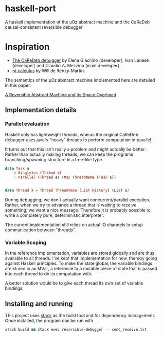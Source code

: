 # haskell-port

A haskell implementation of the µOz abstract machine and the CaReDeb causal-consistent reversible debugger

# Inspiration

* [The CaReDeb debugger](http://www.cs.unibo.it/caredeb/index.html) by Elena Giachino (developer), Ivan Lanese (developer) and Claudio A. Mezzina (main developer).
* [pi-calculus](https://github.com/renzyq19/pi-calculus) by Will de Renzy-Martin.

The semantics of the µOz abstract machine implemented here are detailed in this paper: 

[A Reversible Abstract Machine and Its Space Overhead](http://www.cs.unibo.it/caredeb/vm-oz.pdf)

## Implementation details 

### Parallel evaluation 

Haskell only has lightweight threads, wheras the original CaReDeb debugger uses java's "heavy" threads to perform computation in parallel. 

It turns out that this isn't really a problem and might actually be better: 
Rather than actually making threads, we can keep the programs branching/spawning structure in a tree-like type. 

```haskell
data Task a 
    = Singleton (Thread a)
    | Parallel (Thread a) (Map ThreadName (Task a))


data Thread a = Thread ThreadName (List History) (List a) 
```

During debugging, we don't actually want concurrent/parallel execution. Rather, when we try to advance a thread that is waiting to receive something, we want a nice message. 
Therefore it is probably possible to write a completely pure, deterministic interpreter. 

The current implementation still relies on actual IO channels to setup communication between "threads".

### Variable Scoping 

In the reference implementation, variables are stored globally and are thus available to all threads. I've kept that implementation for now, thereby going against Haskell principles. 
To make the state global, the variable bindings are stored in an MVar, a reference to a mutable piece of state that is passed into each thread to do its computation with. 

A better solution would be to give each thread its own set of variable bindings. 

## Installing and running 

This project uses [stack](https://docs.haskellstack.org/en/stable/README/) as the build tool and for dependency management. Once installed, the program can be run with

```sh
stack build && stack exec reversible-debugger -- send_receive.txt
```
